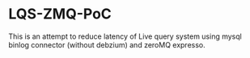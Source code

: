 ﻿# LQS-ZMQ-PoC
This is an attempt to reduce latency of Live query system using mysql binlog connector (without debzium) and zeroMQ expresso.
